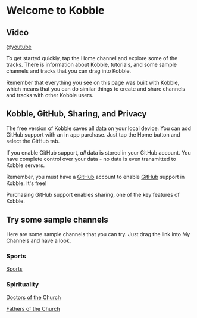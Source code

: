 # Welcome to Kobble

## Video

@[youtube](pusWYvYIaaU)

To get started quickly, tap the Home channel and explore some of the tracks. There is information about Kobble, tutorials, and some sample channels and tracks that you can drag into Kobble.

Remember that everything you see on this page was built with Kobble, which means that you can do similar things to create and share channels and tracks with other Kobble users.

## Kobble, GitHub, Sharing, and Privacy

The free version of Kobble saves all data on your local device. You can add GitHub support with an in app purchase. Just tap the Home button and select the GitHub tab.

If you enable GitHub support, *all* data is stored in your GitHub account. You have complete control over your data - no data is even transmitted to Kobble servers.

Remember, you must have a [GitHub](https://github.com) account to enable [GitHub](https://github.com) support in Kobble. It's free!

Purchasing GitHub support enables sharing, one of the key features of Kobble.

## Try some sample channels

Here are some sample channels that you can try. Just drag the link into My Channels and have a look.

### Sports

[Sports](kobble://kobble.io/channel?title=Sports&subtitle=Sports&repo=kobble-data&owner=kobble-ios&path=channels/sports.json)

### Spirituality

[Doctors of the Church](kobble://kobble.io/channel?title=Doctors%20of%20the%20Church&subtitle=Doctors%20of%20the%20Church&repo=kobble-data&owner=catholic-place&path=channels/Doctors-of-the-Church.json)

[Fathers of the Church](kobble://kobble.io/channel?title=Fathers%20of%20the%20Church&subtitle=Fathers%20of%20the%20Church&repo=kobble-data&owner=catholic-place&path=channels/fathers.json)

